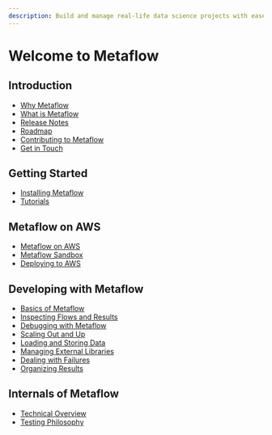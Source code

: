 ```yaml
---
description: Build and manage real-life data science projects with ease.
---
```


# Welcome to Metaflow

## Introduction

* [Why Metaflow](introduction/why-metaflow.md)
* [What is Metaflow](introduction/what-is-metaflow.md)
* [Release Notes]()
* [Roadmap]()
* [Contributing to Metaflow]()
* [Get in Touch](introduction/getting-in-touch.md)

## Getting Started

* [Installing Metaflow](getting-started/install.md)
* [Tutorials](https://github.com/jasonge27/metaflow-docs/tree/4977f6113cad60e621fba0cc9bcf38bf85316c13/getting-started/tutorials/README.md)

## Metaflow on AWS

* [Metaflow on AWS](https://github.com/jasonge27/metaflow-docs/tree/4977f6113cad60e621fba0cc9bcf38bf85316c13/metaflow-on-aws/metaflow-on-aws.md)
* [Metaflow Sandbox](https://github.com/jasonge27/metaflow-docs/tree/4977f6113cad60e621fba0cc9bcf38bf85316c13/metaflow-on-aws/metaflow-sandbox.md)
* [Deploying to AWS](https://github.com/jasonge27/metaflow-docs/tree/4977f6113cad60e621fba0cc9bcf38bf85316c13/metaflow-on-aws/deploy-to-aws.md)

## Developing with Metaflow

* [Basics of Metaflow](https://github.com/jasonge27/metaflow-docs/tree/4977f6113cad60e621fba0cc9bcf38bf85316c13/metaflow/basics.md)
* [Inspecting Flows and Results](https://github.com/jasonge27/metaflow-docs/tree/4977f6113cad60e621fba0cc9bcf38bf85316c13/metaflow/client.md)
* [Debugging with Metaflow](https://github.com/jasonge27/metaflow-docs/tree/4977f6113cad60e621fba0cc9bcf38bf85316c13/metaflow/debugging.md)
* [Scaling Out and Up](https://github.com/jasonge27/metaflow-docs/tree/4977f6113cad60e621fba0cc9bcf38bf85316c13/metaflow/scaling.md)
* [Loading and Storing Data](https://github.com/jasonge27/metaflow-docs/tree/4977f6113cad60e621fba0cc9bcf38bf85316c13/metaflow/data.md)
* [Managing External Libraries](https://github.com/jasonge27/metaflow-docs/tree/4977f6113cad60e621fba0cc9bcf38bf85316c13/metaflow/dependencies.md)
* [Dealing with Failures](https://github.com/jasonge27/metaflow-docs/tree/4977f6113cad60e621fba0cc9bcf38bf85316c13/metaflow/failures.md)
* [Organizing Results](https://github.com/jasonge27/metaflow-docs/tree/4977f6113cad60e621fba0cc9bcf38bf85316c13/metaflow/tagging.md)

## Internals of Metaflow

* [Technical Overview](https://github.com/jasonge27/metaflow-docs/tree/4977f6113cad60e621fba0cc9bcf38bf85316c13/internals-of-metaflow/technical-overview.md)
* [Testing Philosophy](https://github.com/jasonge27/metaflow-docs/tree/4977f6113cad60e621fba0cc9bcf38bf85316c13/internals-of-metaflow/testing-philosophy.md)

